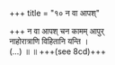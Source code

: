+++
title = "१० न वा आपश्"

+++
न वा आपश् चन कामम् आपुर्  
नाहोरात्राणि विहितानि यन्ति ।  
(…) ॥ ॥ +++(see 8cd)+++